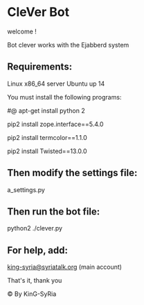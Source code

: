 # CleVer Bot 

welcome !

Bot clever works with the Ejabberd system

## Requirements:

Linux x86_64 server Ubuntu up 14

You must install the following programs:

#@ apt-get install python 2

pip2 install zope.interface==5.4.0

pip2 install termcolor==1.1.0

pip2 install Twisted==13.0.0

## Then modify the settings file:

a_settings.py

## Then run the bot file:

python2 ./clever.py

## For help, add:

king-syria@syriatalk.org (main account)

That's it, thank you

© By KinG-SyRia
